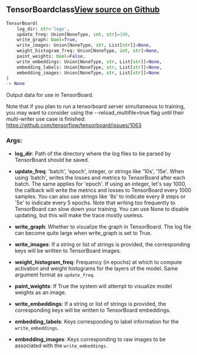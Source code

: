 ## TensorBoard<span class="tag">class</span><a class="sourcelink" href=https://github.com/fastestimator/fastestimator/blob/r1.2/fastestimator/trace/io/tensorboard.py/#L269-L431>View source on Github</a>
```python
TensorBoard(
	log_dir: str='logs',
	update_freq: Union[NoneType, int, str]=100,
	write_graph: bool=True,
	write_images: Union[NoneType, str, List[str]]=None,
	weight_histogram_freq: Union[NoneType, int, str]=None,
	paint_weights: bool=False,
	write_embeddings: Union[NoneType, str, List[str]]=None,
	embedding_labels: Union[NoneType, str, List[str]]=None,
	embedding_images: Union[NoneType, str, List[str]]=None
)
-> None
```
Output data for use in TensorBoard.

Note that if you plan to run a tensorboard server simultaneous to training, you may want to consider using the
--reload_multifile=true flag until their multi-writer use case is finished:
https://github.com/tensorflow/tensorboard/issues/1063


<h3>Args:</h3>


* **log_dir**: Path of the directory where the log files to be parsed by TensorBoard should be saved.

* **update_freq**: 'batch', 'epoch', integer, or strings like '10s', '15e'. When using 'batch', writes the losses and metrics to TensorBoard after each batch. The same applies for 'epoch'. If using an integer, let's say 1000, the callback will write the metrics and losses to TensorBoard every 1000 samples. You can also use strings like '8s' to indicate every 8 steps or '5e' to indicate every 5 epochs. Note that writing too frequently to TensorBoard can slow down your training. You can use None to disable updating, but this will make the trace mostly useless.

* **write_graph**: Whether to visualize the graph in TensorBoard. The log file can become quite large when write_graph is set to True.

* **write_images**: If a string or list of strings is provided, the corresponding keys will be written to TensorBoard images.

* **weight_histogram_freq**: Frequency (in epochs) at which to compute activation and weight histograms for the layers of the model. Same argument format as `update_freq`.

* **paint_weights**: If True the system will attempt to visualize model weights as an image.

* **write_embeddings**: If a string or list of strings is provided, the corresponding keys will be written to TensorBoard embeddings.

* **embedding_labels**: Keys corresponding to label information for the `write_embeddings`.

* **embedding_images**: Keys corresponding to raw images to be associated with the `write_embeddings`.

